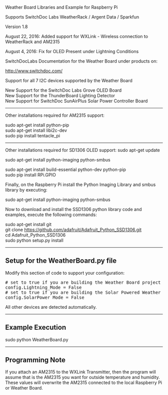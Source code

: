 Weather Board Libraries and Example for Raspberry Pi

Supports SwitchDoc Labs WeatherRack / Argent Data / Sparkfun

Version 1.8 

August 22, 2016: Added support for WXLink - Wireless connection to WeatherRack and AM2315

August 4, 2016:   Fix for OLED Present under Lightning Conditions

SwitchDocLabs Documentation for the Weather Board under products on:

http://www.switchdoc.com/

Support for all 7 I2C devices supported by the Weather Board

New Support for the SwitchDoc Labs Grove OLED Board <BR>
New Support for the ThunderBoard Lighting Detector <BR>
New Support for SwitchDoc SunAirPlus Solar Power Controller Board<BR>


-------------------
Other installations required for AM2315 support:

sudo apt-get install python-pip <BR>
sudo apt-get install libi2c-dev <BR>
sudo pip install tentacle_pi<BR>

-------------------
Other installations required for SD1306 OLED support:
sudo apt-get update<BR>

sudo apt-get install python-imaging python-smbus<BR>

sudo apt-get install build-essential python-dev python-pip<BR>
sudo pip install RPi.GPIO<BR>


Finally, on the Raspberry Pi install the Python Imaging Library and smbus library by executing:

sudo apt-get install python-imaging python-smbus<BR>

Now to download and install the SSD1306 python library code and examples, execute the following commands:

sudo apt-get install git <BR>
git clone https://github.com/adafruit/Adafruit_Python_SSD1306.git<BR>
cd Adafruit_Python_SSD1306<BR>
sudo python setup.py install<BR>



--------------------
Setup for the WeatherBoard.py file
--------------------

Modify this section of code to support your configuration:
<pre>
# set to true if you are building the Weather Board project with Lightning Sensor
config.Lightning_Mode = False
# set to true if you are building the Solar Powered Weather Board
config.SolarPower_Mode = False
</pre>

All other devices are detected automatically.

----------------
Example Execution
----------------

sudo python WeatherBoard.py


----------------
Programming Note
----------------

If you attach an AM2315 to the WXLink Transmitter, then the program will assume that is the AM2315 you want for outside temperature and humidity.   These values will overwrite the AM2315 connected to the local Raspberry Pi or Weather Board.
